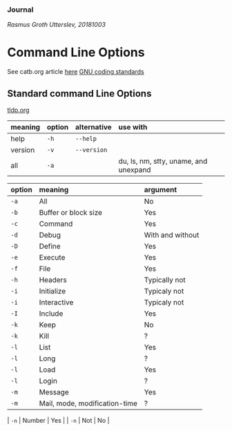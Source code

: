### Journal
*Rasmus Groth*
*Utterslev, 20181003*

# Command Line Options
See catb.org article [here](http://www.catb.org/esr/writings/taoup/html/ch10s05.html)
[GNU coding standards](http://www.gnu.org/prep/standards/standards.html#Option-Table)


## Standard command Line Options
[tldp.org](https://www.tldp.org/LDP/abs/html/standard-options.html)

| meaning | option | alternative | use with |
| :-- | :-- | :-- | :-- |
| help | `-h` | `--help` | |
| version | `-v` | `--version` | |
| all | `-a` |  | du, ls, nm, stty, uname, and unexpand |


| option | meaning | argument |
| :-- | :-- | :-- |
| `-a` | All | No |
| `-b` | Buffer or block size | Yes |
| `-c` | Command | Yes |
| `-d` | Debug | With and without |
| `-D` | Define | Yes |
| `-e` | Execute | Yes |
| `-f` | File | Yes |
| `-h` | Headers | Typically not |
| `-i` | Initialize | Typicaly not |
| `-i` | Interactive | Typicaly not |
| `-I` | Include | Yes |
| `-k` | Keep | No |
| `-k` | Kill | ? |
| `-l` | List | Yes |
| `-l` | Long | ? |
| `-l` | Load | Yes |
| `-l` | Login | ? |
| `-m` | Message | Yes |
| `-m` | Mail, mode, modification-time | ? |

| `-n` | Number | Yes |
| `-n` | Not | No |

